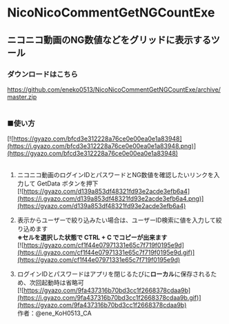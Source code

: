 # NicoNicoCommentGetNGCountExe
## ニコニコ動画のNG数値などをグリッドに表示するツール  
  
### ダウンロードはこちら  
https://github.com/eneko0513/NicoNicoCommentGetNGCountExe/archive/master.zip<br>
    
### ■使い方
[![https://gyazo.com/bfcd3e312228a76ce0e00ea0e1a83948](https://i.gyazo.com/bfcd3e312228a76ce0e00ea0e1a83948.png)](https://gyazo.com/bfcd3e312228a76ce0e00ea0e1a83948)<br>
    
1. ニコニコ動画のログインIDとパスワードとNG数値を確認したいリンクを入力して GetData ボタンを押下  
[![https://gyazo.com/d139a853df48321fd93e2acde3efb6a4](https://i.gyazo.com/d139a853df48321fd93e2acde3efb6a4.png)](https://gyazo.com/d139a853df48321fd93e2acde3efb6a4)<br>
    
2. 表示からユーザーで絞り込みたい場合は、ユーザーID検索に値を入力して絞り込めます    
**※セルを選択した状態で CTRL + C でコピーが出来ます**  
[![https://gyazo.com/cf1f44e07971331e65c7f719f0195e9d](https://i.gyazo.com/cf1f44e07971331e65c7f719f0195e9d.gif)](https://gyazo.com/cf1f44e07971331e65c7f719f0195e9d)<br>
    
3. ログインIDとパスワードはアプリを閉じるたびに**ローカル**に保存されるため、次回起動時は省略可  
[![https://gyazo.com/9fa437316b70bd3cc1f2668378cdaa9b](https://i.gyazo.com/9fa437316b70bd3cc1f2668378cdaa9b.gif)](https://gyazo.com/9fa437316b70bd3cc1f2668378cdaa9b)
    
作者：@ene_KoH0513_CA
